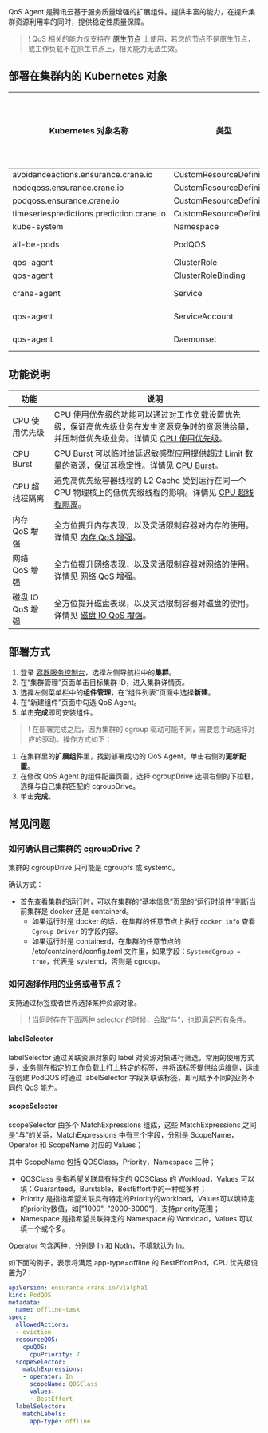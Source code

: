 QoS Agent 是腾讯云基于服务质量增强的扩展组件。提供丰富的能力，在提升集群资源利用率的同时，提供稳定性质量保障。 

>! QoS 相关的能力仅支持在 [原生节点](https://cloud.tencent.com/document/product/457/78197) 上使用，若您的节点不是原生节点，或工作负载不在原生节点上，相关能力无法生效。

## 部署在集群内的 Kubernetes 对象

| Kubernetes 对象名称                       | 类型                     | 默认占用资源 | 所属 Namespaces |
| ----------------------------------------- | ------------------------ | ------------ | --------------- |
| avoidanceactions.ensurance.crane.io       | CustomResourceDefinition | -            | -               |
| nodeqoss.ensurance.crane.io               | CustomResourceDefinition | -            | -               |
| podqoss.ensurance.crane.io                | CustomResourceDefinition | -            | -               |
| timeseriespredictions.prediction.crane.io | CustomResourceDefinition | -            | -               |
| kube-system                               | Namespace                | -            | -               |
| all-be-pods                               | PodQOS                   | -            | kube-system     |
| qos-agent                                 | ClusterRole              | -            | -               |
| qos-agent                                 | ClusterRoleBinding       | -            | -               |
| crane-agent                               | Service                  | -            | kube-system     |
| qos-agent                                 | ServiceAccount           | -            | kube-system     |
| qos-agent                                 | Daemonset                | -            | kube-system     |

## 功能说明

| 功能            | 说明                                                         |
| --------------- | ------------------------------------------------------------ |
| CPU 使用优先级  | CPU 使用优先级的功能可以通过对工作负载设置优先级，保证高优先级业务在发生资源竞争时的资源供给量，并压制低优先级业务。详情见 [CPU 使用优先级](https://cloud.tencent.com/document/product/457/79775)。 |
| CPU Burst       | CPU Burst 可以临时给延迟敏感型应用提供超过 Limit 数量的资源，保证其稳定性。详情见 [CPU Burst](https://cloud.tencent.com/document/product/457/79776)。 |
| CPU 超线程隔离  | 避免高优先级容器线程的 L2 Cache 受到运行在同一个 CPU 物理核上的低优先级线程的影响。详情见 [CPU 超线程隔离](https://cloud.tencent.com/document/product/457/79777)。 |
| 内存 QoS 增强   | 全方位提升内存表现，以及灵活限制容器对内存的使用。详情见 [内存 QoS 增强](https://cloud.tencent.com/document/product/457/79778)。 |
| 网络 QoS 增强   | 全方位提升网络表现，以及灵活限制容器对网络的使用。详情见 [网络 QoS 增强](https://cloud.tencent.com/document/product/457/79780)。 |
| 磁盘 IO QoS 增强 | 全方位提升磁盘表现，以及灵活限制容器对磁盘的使用。详情见 [磁盘 IO QoS 增强](https://cloud.tencent.com/document/product/457/79781)。 |





## 部署方式

1. 登录 [容器服务控制台](https://console.cloud.tencent.com/tke2)，选择左侧导航栏中的**集群**。
2. 在“集群管理”页面单击目标集群 ID，进入集群详情页。
3. 选择左侧菜单栏中的**组件管理**，在“组件列表”页面中选择**新建**。
4. 在“新建组件”页面中勾选 QoS Agent。
5. 单击**完成**即可安装组件。

>! 在部署完成之后，因为集群的 cgroup 驱动可能不同，需要您手动选择对应的驱动。操作方式如下：
1. 在集群里的**扩展组件**里，找到部署成功的 QoS Agent，单击右侧的**更新配置**。
2. 在修改 QoS Agent 的组件配置页面，选择 cgroupDrive 选项右侧的下拉框，选择与自己集群匹配的 cgroupDrive。
3. 单击**完成**。



## 常见问题

### 如何确认自己集群的 cgroupDrive？

集群的 cgroupDrive 只可能是 cgroupfs 或 systemd。

确认方式：

* 首先查看集群的运行时，可以在集群的“基本信息”页里的“运行时组件”判断当前集群是 docker 还是 containerd。
  * 如果运行时是 docker 的话，在集群的任意节点上执行 `docker info` 查看 `Cgroup Driver` 的字段内容。
  * 如果运行时是 containerd，在集群的任意节点的 /etc/containerd/config.toml 文件里，如果字段：`SystemdCgroup = true`，代表是 systemd，否则是 cgroup。

### 如何选择作用的业务或者节点？

支持通过标签或者世界选择某种资源对象。
>! 当同时存在下面两种 selector 的时候，会取“与”，也即满足所有条件。

#### labelSelector

labelSelector 通过关联资源对象的 label 对资源对象进行筛选，常用的使用方式是，业务侧在指定的工作负载上打上特定的标签，并将该标签提供给运维侧，运维在创建 PodQOS 时通过 labelSelector 字段关联该标签，即可赋予不同的业务不同的 QoS 能力。

#### scopeSelector

scopeSelector 由多个 MatchExpressions 组成，这些 MatchExpressions 之间是“与”的关系，MatchExpressions 中有三个字段，分别是 ScopeName，Operator 和 ScopeName 对应的 Values；

其中 ScopeName 包括 QOSClass，Priority，Namespace 三种；

* QOSClass 是指希望关联具有特定的 QOSClass 的 Workload，Values 可以填：Guaranteed，Burstable，BestEffort中的一种或多种；
* Priority 是指指希望关联具有特定的Priority的workload，Values可以填特定的priority数值，如["1000", "2000-3000"]，支持priority范围；
* Namespace 是指希望关联特定的 Namespace 的 Workload，Values 可以填一个或个多。

Operator 包含两种，分别是 In 和 NotIn，不填默认为 In。

如下面的例子，表示将满足 app-type=offline 的 BestEffortPod，CPU 优先级设置为7：

```yaml
apiVersion: ensurance.crane.io/v1alpha1
kind: PodQOS
metadata:
  name: offline-task
spec:
  allowedActions:
  - eviction
  resourceQOS:
    cpuQOS:
      cpuPriority: 7
  scopeSelector:
    matchExpressions:
    - operator: In
      scopeName: QOSClass
      values:
      - BestEffort
  labelSelector:
    matchLabels:
      app-type: offline
```

